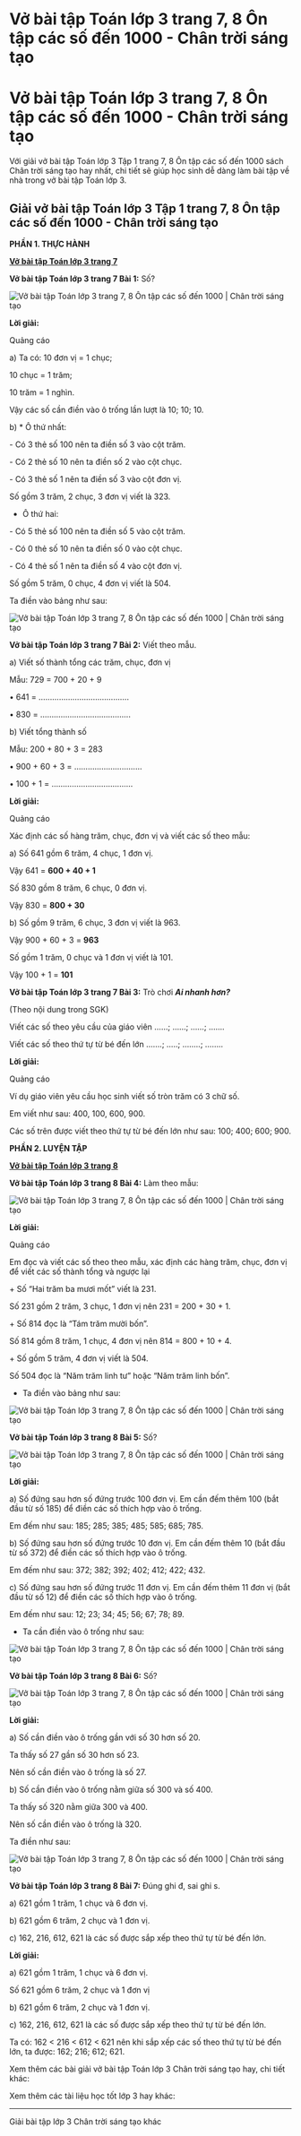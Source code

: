 # Vở bài tập Toán lớp 3 trang 7, 8 Ôn tập các số đến 1000 - Chân trời sáng tạo

# Vở bài tập Toán lớp 3 trang 7, 8 Ôn tập các số đến 1000 - Chân trời sáng tạo

Với giải vở bài tập Toán lớp 3 Tập 1 trang 7, 8 Ôn tập các số đến 1000 sách Chân trời sáng tạo hay nhất, chi tiết sẽ giúp học sinh dễ dàng làm bài tập về nhà trong vở bài tập Toán lớp 3.

## Giải vở bài tập Toán lớp 3 Tập 1 trang 7, 8 Ôn tập các số đến 1000 - Chân trời sáng tạo

**PHẦN 1. THỰC HÀNH**

[**Vở bài tập Toán lớp 3 trang 7**](https://vietjack.com/vbt-toan-3-ct/vbt-toan-lop-3-trang-7-tap-1.jsp)

**Vở bài tập Toán lớp 3 trang 7 Bài 1:** Số?

![Vở bài tập Toán lớp 3 trang 7, 8 Ôn tập các số đến 1000 | Chân trời sáng tạo](https://vietjack.com/vbt-toan-3-ct/images/on-tap-cac-so-den-1000-138648.PNG)

**Lời giải:**

Quảng cáo

a) Ta có: 10 đơn vị = 1 chục;

10 chục = 1 trăm;

10 trăm = 1 nghìn.

Vậy các số cần điền vào ô trống lần lượt là 10; 10; 10.

b) * Ô thứ nhất:

\- Có 3 thẻ số 100 nên ta điền số 3 vào cột trăm.

\- Có 2 thẻ số 10 nên ta điền số 2 vào cột chục.

\- Có 3 thẻ số 1 nên ta điền số 3 vào cột đơn vị.

Số gồm 3 trăm, 2 chục, 3 đơn vị viết là 323.

* Ô thứ hai:

\- Có 5 thẻ số 100 nên ta điền số 5 vào cột trăm.

\- Có 0 thẻ số 10 nên ta điền số 0 vào cột chục.

\- Có 4 thẻ số 1 nên ta điền số 4 vào cột đơn vị.

Số gồm 5 trăm, 0 chục, 4 đơn vị viết là 504.

Ta điền vào bảng như sau:

![Vở bài tập Toán lớp 3 trang 7, 8 Ôn tập các số đến 1000 | Chân trời sáng tạo](https://vietjack.com/vbt-toan-3-ct/images/on-tap-cac-so-den-1000-138641.PNG)

**Vở bài tập Toán lớp 3 trang 7 Bài 2:** Viết theo mẫu.

a) Viết số thành tổng các trăm, chục, đơn vị

Mẫu: 729 = 700 + 20 + 9

• 641 = ………………………………….

• 830 = ………………………………….

b) Viết tổng thành số

Mẫu: 200 + 80 + 3 = 283

• 900 + 60 + 3 = …………………………

• 100 + 1 = ………………………………

**Lời giải:**

Quảng cáo

Xác định các số hàng trăm, chục, đơn vị và viết các số theo mẫu:

a) Số 641 gồm 6 trăm, 4 chục, 1 đơn vị.

Vậy 641 = **600 + 40 + 1**

Số 830 gồm 8 trăm, 6 chục, 0 đơn vị.

Vậy 830 = **800 + 30**

b) Số gồm 9 trăm, 6 chục, 3 đơn vị viết là 963.

Vậy 900 + 60 + 3 = **963**

Số gồm 1 trăm, 0 chục và 1 đơn vị viết là 101.

Vậy 100 + 1 = **101**

**Vở bài tập Toán lớp 3 trang 7 Bài 3:** Trò chơi **_Ai nhanh hơn?_**

(Theo nội dung trong SGK)

Viết các số theo yêu cầu của giáo viên ……; ……; ……; …….

Viết các số theo thứ tự từ bé đến lớn …….; …..; ……..; ……..

**Lời giải:**

Quảng cáo

Ví dụ giáo viên yêu cầu học sinh viết số tròn trăm có 3 chữ số.

Em viết như sau: 400, 100, 600, 900.

Các số trên được viết theo thứ tự từ bé đến lớn như sau: 100; 400; 600; 900.

**PHẦN 2. LUYỆN TẬP**

[**Vở bài tập Toán lớp 3 trang 8**](https://vietjack.com/vbt-toan-3-ct/vbt-toan-lop-3-trang-8-tap-1.jsp)

**Vở bài tập Toán lớp 3 trang 8 Bài 4:** Làm theo mẫu:

![Vở bài tập Toán lớp 3 trang 7, 8 Ôn tập các số đến 1000 | Chân trời sáng tạo](https://vietjack.com/vbt-toan-3-ct/images/on-tap-cac-so-den-1000-138643.PNG)

**Lời giải:**

Quảng cáo

Em đọc và viết các số theo theo mẫu, xác định các hàng trăm, chục, đơn vị để viết các số thành tổng và ngược lại

\+ Số “Hai trăm ba mươi mốt” viết là 231.

Số 231 gồm 2 trăm, 3 chục, 1 đơn vị nên 231 = 200 + 30 + 1.

\+ Số 814 đọc là “Tám trăm mười bốn”.

Số 814 gồm 8 trăm, 1 chục, 4 đơn vị nên 814 = 800 + 10 + 4.

\+ Số gồm 5 trăm, 4 đơn vị viết là 504.

Số 504 đọc là “Năm trăm linh tư” hoặc “Năm trăm linh bốn”.

* Ta điền vào bảng như sau:

![Vở bài tập Toán lớp 3 trang 7, 8 Ôn tập các số đến 1000 | Chân trời sáng tạo](https://vietjack.com/vbt-toan-3-ct/images/on-tap-cac-so-den-1000-138642.PNG)

**Vở bài tập Toán lớp 3 trang 8 Bài 5:** Số?

![Vở bài tập Toán lớp 3 trang 7, 8 Ôn tập các số đến 1000 | Chân trời sáng tạo](https://vietjack.com/vbt-toan-3-ct/images/on-tap-cac-so-den-1000-138646.PNG)

**Lời giải:**

a) Số đứng sau hơn số đứng trước 100 đơn vị. Em cần đếm thêm 100 (bắt đầu từ số 185) để điền các số thích hợp vào ô trống.

Em đếm như sau: 185; 285; 385; 485; 585; 685; 785.

b) Số đứng sau hơn số đứng trước 10 đơn vị. Em cần đếm thêm 10 (bắt đầu từ số 372) để điền các số thích hợp vào ô trống.

Em đếm như sau: 372; 382; 392; 402; 412; 422; 432.

c) Số đứng sau hơn số đứng trước 11 đơn vị. Em cần đếm thêm 11 đơn vị (bắt đầu từ số 12) để điền các số thích hợp vào ô trống.

Em đếm như sau: 12; 23; 34; 45; 56; 67; 78; 89.

* Ta cần điền vào ô trống như sau:

![Vở bài tập Toán lớp 3 trang 7, 8 Ôn tập các số đến 1000 | Chân trời sáng tạo](https://vietjack.com/vbt-toan-3-ct/images/on-tap-cac-so-den-1000-138645.PNG)

**Vở bài tập Toán lớp 3 trang 8 Bài 6:** Số?

![Vở bài tập Toán lớp 3 trang 7, 8 Ôn tập các số đến 1000 | Chân trời sáng tạo](https://vietjack.com/vbt-toan-3-ct/images/on-tap-cac-so-den-1000-138644.PNG)

**Lời giải:**

a) Số cần điền vào ô trống gần với số 30 hơn số 20.

Ta thấy số 27 gần số 30 hơn số 23.

Nên số cần điền vào ô trống là số 27.

b) Số cần điền vào ô trống nằm giữa số 300 và số 400.

Ta thấy số 320 nằm giữa 300 và 400.

Nên số cần điền vào ô trống là 320.

Ta điền như sau:

![Vở bài tập Toán lớp 3 trang 7, 8 Ôn tập các số đến 1000 | Chân trời sáng tạo](https://vietjack.com/vbt-toan-3-ct/images/on-tap-cac-so-den-1000-138647.PNG)

**Vở bài tập Toán lớp 3 trang 8 Bài 7:** Đúng ghi đ, sai ghi s.

a) 621 gồm 1 trăm, 1 chục và 6 đơn vị. 

b) 621 gồm 6 trăm, 2 chục và 1 đơn vị. 

c) 162, 216, 612, 621 là các số được sắp xếp theo thứ tự từ bé đến lớn. 

**Lời giải:**

a) 621 gồm 1 trăm, 1 chục và 6 đơn vị. 

Số 621 gồm 6 trăm, 2 chục và 1 đơn vị

b) 621 gồm 6 trăm, 2 chục và 1 đơn vị. 

c) 162, 216, 612, 621 là các số được sắp xếp theo thứ tự từ bé đến lớn. 

Ta có: 162 < 216 < 612 < 621 nên khi sắp xếp các số theo thứ tự từ bé đến lớn, ta được: 162; 216; 612; 621.

Xem thêm các bài giải vở bài tập Toán lớp 3 Chân trời sáng tạo hay, chi tiết khác:

Xem thêm các tài liệu học tốt lớp 3 hay khác:

* * *

Giải bài tập lớp 3 Chân trời sáng tạo khác
